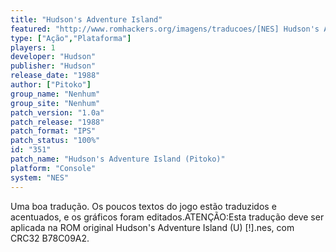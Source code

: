```yaml
---
title: "Hudson's Adventure Island"
featured: "http://www.romhackers.org/imagens/traducoes/[NES] Hudson's Adventure Island - Pitoko - 1.png"
type: ["Ação","Plataforma"]
players: 1
developer: "Hudson"
publisher: "Hudson"
release_date: "1988"
author: ["Pitoko"]
group_name: "Nenhum"
group_site: "Nenhum"
patch_version: "1.0a"
patch_release: "1988"
patch_format: "IPS"
patch_status: "100%"
id: "351"
patch_name: "Hudson's Adventure Island (Pitoko)"
platform: "Console"
system: "NES"
---
```


Uma boa tradução. Os poucos textos do jogo estão traduzidos e acentuados, e os gráficos foram editados.ATENÇÃO:Esta tradução deve ser aplicada na ROM original Hudson's Adventure Island (U) [!].nes, com CRC32 B78C09A2.